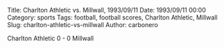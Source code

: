 Title: Charlton Athletic vs. Millwall, 1993/09/11
Date: 1993/09/11 00:00
Category: sports
Tags: football, football scores, Charlton Athletic, Millwall
Slug: charlton-athletic-vs-millwall
Author: carbonero


Charlton Athletic 0 - 0 Millwall
